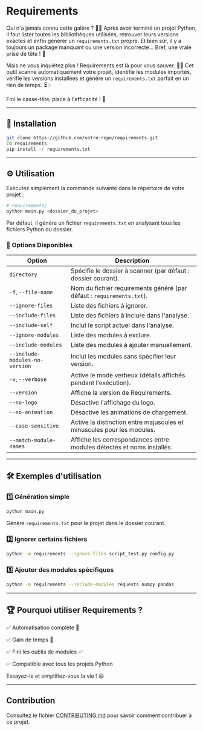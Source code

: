 # Requirements

Qui n'a jamais connu cette galère ? 😵‍🚫 Après avoir terminé un projet Python, il faut lister toutes les bibliothèques utilisées, retrouver leurs versions exactes et enfin générer un `requirements.txt` propre. Et bien sûr, il y a toujours un package manquant ou une version incorrecte... Bref, une vraie prise de tête ! 😤

Mais ne vous inquiétez plus ! Requirements est là pour vous sauver. 🦸‍♂️ Cet outil scanne automatiquement votre projet, identifie les modules importés, vérifie les versions installées et génère un `requirements.txt` parfait en un rien de temps. ⏳✨

Fini le casse-tête, place à l'efficacité ! 🚀

---

## 🎯 Installation


```sh
git clone https://github.com/votre-repo/requirements.git
cd requirements
pip install -r requirements.txt
```

---

## ⚙️ Utilisation

Exécutez simplement la commande suivante dans le répertoire de votre projet :

```sh
# requirements/
python main.py <dossier_du_projet>
```

Par défaut, il génère un fichier `requirements.txt` en analysant tous les fichiers Python du dossier.

### 🔧 Options Disponibles

| Option | Description |
|--------|-------------|
| `directory` | Spécifie le dossier à scanner (par défaut : dossier courant). |
| `-f`, `--file-name` | Nom du fichier requirements généré (par défaut : `requirements.txt`). |
| `--ignore-files` | Liste des fichiers à ignorer. |
| `--include-files` | Liste des fichiers à inclure dans l'analyse. |
| `--include-self` | Inclut le script actuel dans l'analyse. |
| `--ignore-modules` | Liste des modules à exclure. |
| `--include-modules` | Liste des modules à ajouter manuellement. |
| `--include-modules-no-version` | Inclut les modules sans spécifier leur version. |
| `-v`, `--verbose` | Active le mode verbeux (détails affichés pendant l'exécution). |
| `--version` | Affiche la version de Requirements. |
| `--no-logo` | Désactive l'affichage du logo. |
| `--no-animation` | Désactive les animations de chargement. |
| `--case-sensitive` | Active la distinction entre majuscules et minuscules pour les modules. |
| `--match-module-names` | Affiche les correspondances entre modules détectés et noms installés. |

---

## 🛠 Exemples d'utilisation

### 1️⃣ Génération simple

```sh
python main.py 
```

Génère `requirements.txt` pour le projet dans le dossier courant.

### 2️⃣ Ignorer certains fichiers

```sh
python -m requirements --ignore-files script_test.py config.py
```

### 3️⃣ Ajouter des modules spécifiques

```sh
python -m requirements --include-modules requests numpy pandas
```

---

## 🏆 Pourquoi utiliser Requirements ?

✅ Automatisation complète 📌

✅ Gain de temps 🚀

✅ Fini les oublis de modules ✅

✅ Compatible avec tous les projets Python

Essayez-le et simplifiez-vous la vie ! 😃

---

## Contribution

Consultez le fichier [CONTRIBUTING.md](.github\CONTRIBUER.md) pour savoir comment contribuer à ce projet.